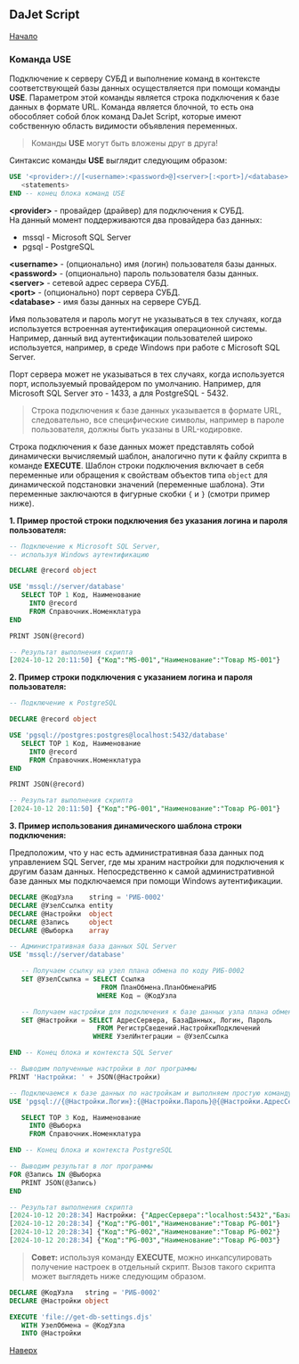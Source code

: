 ## DaJet Script

[Начало](https://github.com/zhichkin/dajet/tree/main/doc/dajet-script/README.md)

### Команда USE

Подключение к серверу СУБД и выполнение команд в контексте соответствующей базы данных осуществляется при помощи команды **USE**. Параметром этой команды является строка подключения к базе данных в формате URL. Команда является блочной, то есть она обособляет собой блок команд DaJet Script, которые имеют собственную область видимости объявления переменных.

> Команды **USE** могут быть вложены друг в друга!

Синтаксис команды **USE** выглядит следующим образом:

```SQL
USE '<provider>://[<username>:<password>@]<server>[:<port>]/<database>'
   <statements>
END -- конец блока команд USE
```
**\<provider\>** - провайдер (драйвер) для подключения к СУБД.<br>
На данный момент поддерживаются два провайдера баз данных:
- mssql - Microsoft SQL Server
- pgsql - PostgreSQL

**\<username\>** - (опционально) имя (логин) пользователя базы данных.<br>
**\<password\>** - (опционально) пароль пользователя базы данных.<br>
**\<server\>** - сетевой адрес сервера СУБД.<br>
**\<port\>** - (опционально) порт сервера СУБД.<br>
**\<database\>** - имя базы данных на сервере СУБД.

Имя пользователя и пароль могут не указываться в тех случаях, когда используется встроенная аутентификация операционной системы. Например, данный вид аутентификации пользователей широко используется, например, в среде Windows при работе с Microsoft SQL Server.

Порт сервера может не указываться в тех случаях, когда используется порт, используемый провайдером по умолчанию. Например, для Microsoft SQL Server это - 1433, а для PostgreSQL - 5432.

> Строка подключения к базе данных указывается в формате URL, следовательно, все специфические символы, например в пароле пользователя, должны быть указаны в URL-кодировке.

Строка подключения к базе данных может представлять собой динамически вычисляемый шаблон, аналогично пути к файлу скрипта в команде **EXECUTE**. Шаблон строки подключения включает в себя переменные или обращения к свойствам объектов типа ```object``` для динамической подстановки значений (переменные шаблона). Эти переменные заключаются в фигурные скобки ```{``` и ```}``` (смотри пример ниже).

**1. Пример простой строки подключения без указания логина и пароля пользователя:**
```SQL
-- Подключение к Microsoft SQL Server,
-- используя Windows аутентификацию

DECLARE @record object

USE 'mssql://server/database'
   SELECT TOP 1 Код, Наименование
     INTO @record
     FROM Справочник.Номенклатура
END

PRINT JSON(@record)

-- Результат выполнения скрипта
[2024-10-12 20:11:50] {"Код":"MS-001","Наименование":"Товар MS-001"}
```

**2. Пример строки подключения c указанием логина и пароля пользователя:**
```SQL
-- Подключение к PostgreSQL

DECLARE @record object

USE 'pgsql://postgres:postgres@localhost:5432/database'
   SELECT TOP 1 Код, Наименование
     INTO @record
     FROM Справочник.Номенклатура
END

PRINT JSON(@record)

-- Результат выполнения скрипта
[2024-10-12 20:11:50] {"Код":"PG-001","Наименование":"Товар PG-001"}
```

**3. Пример использования динамического шаблона строки подключения:**

Предположим, что у нас есть административная база данных под управлением SQL Server, где мы храним настройки для подключения к другим базам данных. Непосредственно к самой административной базе данных мы подключаемся при помощи Windows аутентификации.

```SQL
DECLARE @КодУзла    string = 'РИБ-0002'
DECLARE @УзелСсылка entity
DECLARE @Настройки  object
DECLARE @Запись     object
DECLARE @Выборка    array

-- Административная база данных SQL Server
USE 'mssql://server/database'

   -- Получаем ссылку на узел плана обмена по коду РИБ-0002
   SET @УзелСсылка = SELECT Ссылка
                       FROM ПланОбмена.ПланОбменаРИБ
                      WHERE Код = @КодУзла

   -- Получаем настройки для подключения к базе данных узла плана обмена
   SET @Настройки = SELECT АдресСервера, БазаДанных, Логин, Пароль
                      FROM РегистрСведений.НастройкиПодключений
                     WHERE УзелИнтеграции = @УзелСсылка

END -- Конец блока и контекста SQL Server

-- Выводим полученные настройки в лог программы
PRINT 'Настройки: ' + JSON(@Настройки)

-- Подключаемся к базе данных по настройкам и выполняем простую команду выборки данных
USE 'pgsql://{@Настройки.Логин}:{@Настройки.Пароль}@{@Настройки.АдресСервера}/{@Настройки.БазаДанных}'

   SELECT TOP 3 Код, Наименование
     INTO @Выборка
     FROM Справочник.Номенклатура

END -- Конец блока и контекста PostgreSQL

-- Выводим результат в лог программы
FOR @Запись IN @Выборка
   PRINT JSON(@Запись)
END

-- Результат выполнения скрипта
[2024-10-12 20:28:34] Настройки: {"АдресСервера":"localhost:5432","БазаДанных":"database","Логин":"postgres","Пароль":"postgres"}
[2024-10-12 20:28:34] {"Код":"PG-001","Наименование":"Товар PG-001"}
[2024-10-12 20:28:34] {"Код":"PG-002","Наименование":"Товар PG-002"}
[2024-10-12 20:28:34] {"Код":"PG-003","Наименование":"Товар PG-003"}
```

> **Совет:** используя команду **EXECUTE**, можно инкапсулировать получение настроек в отдельный скрипт. Вызов такого скрипта может выглядеть ниже следующим образом.

```SQL
DECLARE @КодУзла   string = 'РИБ-0002'
DECLARE @Настройки object

EXECUTE 'file://get-db-settings.djs'
   WITH УзелОбмена = @КодУзла
   INTO @Настройки
```

[Наверх](#вызов-внешних-скриптов)
